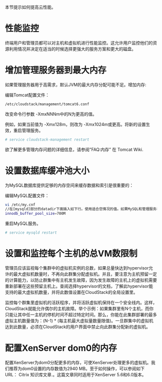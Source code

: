 
本节提示如何提高云性能。

# 性能监控
终端用户和管理员都可以对主机和虚拟机进行性能监控。这允许用户监控他们的资源利用情况并决定在适当的时候选择更强大的服务方案和更大的磁盘。

# 增加管理服务器到最大内存
如果管理服务器用于高需求，默认JVM的最大内存分配可能不足。增加内存:

编辑Tomcat配置文件：

```bash
/etc/cloudstack/management/tomcat6.conf
```
改变命令行参数 -XmxNNNm中的N为更高的值。

例如，如果当前值为 -Xmx128m，则改为 -Xmx1024m或更高。将新的设置生效，重启管理服务。

```bash
# service cloudstack-management restart
```
欲了解更多管理内存问题的详细信息，请参阅”FAQ:内存” 在 Tomcat Wiki.

# 设置数据库缓冲池大小
为MySQL数据库提供足够的内存空间来缓存数据和索引是很重要的：

编辑MySQL配置文件：

```bash
vi /etc/my.cnf
//在[mysqld]部分的datadir下面插入如下行。使用适合您情况的值。如果MySQL和管理服务器在同一台服务器上面我们建议设置缓冲池为内存的40%，如果MySQL为专用的服务器我们建议设置为内存的70%。下面的示例假设一台专用的服务器的内存为1024M。
innodb_buffer_pool_size=700M
```
重启MySQL服务。

```bash
# service mysqld restart
```

# 设置和监控每个主机的总VM数限制

管理员应该监视每个集群中的虚拟机实例的总数，如果总量快达到hypervisor允许的最大虚拟机数量时，不再向此群集分配虚拟机。并且，要注意为主机预留一定的计算能力，以防止群集中有主机发生故障，因为发生故障的主机上的虚拟机需要重新部署在这些预留主机上。查阅选择hypervisor的文档，了解此hypervisor能支持的最大虚拟机数量，并将此数值设置在CloudStack的全局设置里。

监控每个群集里虚拟机的活跃程序，并将活跃虚拟机保持在一个安全线内。这样，CloudStack就能允许偶尔的主机故障。举个示例：如果集群里有N个主机，而你只能让其中任一主机的停机时间不超过特定时间。那么，你能在此集群部署的最多虚拟主机数量值为：(N-1) * (每主机最大虚拟量数量限值)。一旦群集中的虚拟机达到此数量，必须在CloudStack的用户界面中禁止向此群集分配新的虚拟机。

# 配置XenServer dom0的内存
配置XenServer为dom0分配更多的内存，可使XenServer处理更多的虚拟机。我们推荐为dom0设置的内存数值为2940 MB。至于如何操作，可以参阅如下URL： Citrix 知识库文章.。这篇文章同时适用于XenServer 5.6和6.0版本。
